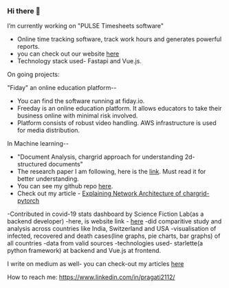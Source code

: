 ### Hi there 👋

I’m currently working on "PULSE Timesheets software"
  - Online time tracking software, track work hours and generates powerful reports.
  - you can check out our website  [here](https://pulse.allps.ch/)
  - Technology stack used- Fastapi and Vue.js. 

On going projects:

"Fiday" an online education platform--
  - You can find the software running at fiday.io.
  - Freeday is an online education platform. It allows educators to take their business online with minimal risk involved.
  - Platform consists of robust video handling. AWS infrastructure is used for media distribution.


In Machine learning--
  - "Document Analysis, chargrid approach for understanding 2d-structured documents" 
  - The research paper I am following, here is the [link](https://arxiv.org/abs/1809.08799). Must read it for better understanding. 
  - You can see my github repo [here](https://github.com/sciencefictionlab/chargrid-pytorch).
  - Check out my article - [Explaining Network Architecture of chargrid-pytorch](https://medium.com/analytics-vidhya/implementing-chargrid-network-architecture-cc21eb3d68f8)


  -Contributed in covid-19 stats dashboard by Science Fiction Lab(as a backend developer)
  -here, is website link -  [here](https://covid19.scifilab.io/)
  -did comparitive study and analysis across countries like India, Switzerland and USA
  -visualisation of infected, recovered and death cases(line graphs, pie charts, bar graphs) of all countries
  -data from valid sources
  -technologies used- starlette(a python framework) at backend and Vue.js at frontend.

I write on medium as well- you can check-out my articles [here](https://medium.com/@pandeypragati2112) 

How to reach me: https://www.linkedin.com/in/pragati2112/








<!--
**pragati2112/pragati2112** is a ✨ _special_ ✨ repository because its `README.md` (this file) appears on your GitHub profile.

Here are some ideas to get you started:

- 🔭 I’m currently working on "Fiday" an online education platform.
- 📫 How to reach me: https://www.linkedin.com/in/pragati2112/
- On going project:"Document Analysis" The research paper I am following, here is the link(https://arxiv.org/abs/1809.08799). Must read it for better understanding. You can see my github repo here(https://github.com/sciencefictionlab/chargrid-pytorch).

-->
